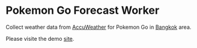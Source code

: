 # Pokemon Go Forecast Worker
Collect weather data from [AccuWeather](www.accuweather.com) for Pokemon Go in [Bangkok](https://goo.gl/maps/KRQ8vV3uuJn) area.

Please visite the demo [site](https://chanwutk.github.io/pokemon-go-forecast/).
